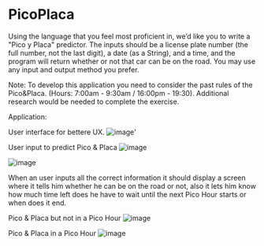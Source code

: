 # PicoPlaca
Using the language that you feel most proficient in, we’d like you to write a "Pico y Placa" predictor. The inputs should be a license plate number (the full number, not the last digit), a date (as a String), and a time, and the program will return whether or not that car can be on the road. You may use any input and output method you prefer.

Note: To develop this application you need to consider the past rules of the Pico&Placa. (Hours: 7:00am - 9:30am / 16:00pm - 19:30). Additional research would be needed to complete the exercise.

Application:

User interface for bettere UX.
![image](https://user-images.githubusercontent.com/74694516/113996879-34aa9480-981d-11eb-85cd-d840ee0638a8.png)'

User input to predict Pico & Placa
![image](https://user-images.githubusercontent.com/74694516/113997480-cca87e00-981d-11eb-9393-befb83ad1de8.png)

![image](https://user-images.githubusercontent.com/74694516/113997558-e2b63e80-981d-11eb-93f4-4a2955431aa0.png)

When an user inputs all the correct information it should display a screen where it tells him whether he can be on the road or not, also it lets him know how much time left does he have to wait until the next Pico Hour starts or when does it end.

Pico & Placa but not in a Pico Hour
![image](https://user-images.githubusercontent.com/74694516/113997320-a387ed80-981d-11eb-9ff8-05f2f9602aba.png)

Pico & Placa in a Pico Hour
![image](https://user-images.githubusercontent.com/74694516/113997815-1db87200-981e-11eb-99ba-baaa05be7f44.png)


